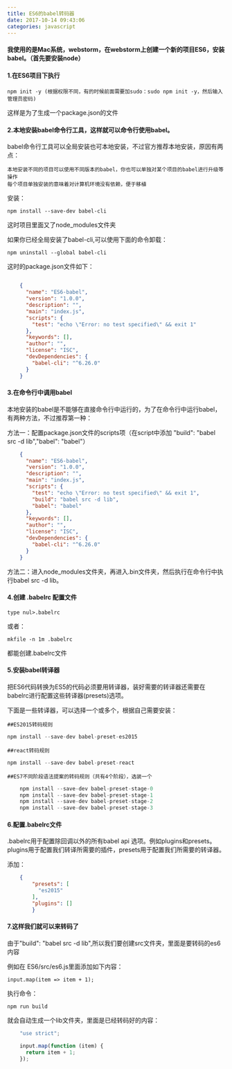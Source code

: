 ```yaml
---
title: ES6的babel转码器
date: 2017-10-14 09:43:06
categories: javascript
---
```


#### 我使用的是Mac系统，webstorm，在webstorm上创建一个新的项目ES6，安装babel。（首先要安装node）

#### 1.在ES6项目下执行

	npm init -y (根据权限不同，有的时候前面需要加sudo：sudo npm init -y，然后输入管理员密码)

这样是为了生成一个package.json的文件

#### 2.本地安装babel命令行工具，这样就可以命令行使用babel。

babel命令行工具可以全局安装也可本地安装，不过官方推荐本地安装，原因有两点：

	本地安装不同的项目可以使用不同版本的babel，你也可以单独对某个项目的babel进行升级等操作  
	每个项目单独安装的意味着对计算机环境没有依赖，便于移植

安装：

	npm install --save-dev babel-cli

这时项目里面又了node_modules文件夹

如果你已经全局安装了babel-cli,可以使用下面的命令卸载：

	npm uninstall --global babel-cli

这时的package.json文件如下：

``` json

	{
	  "name": "ES6-babel",
	  "version": "1.0.0",
	  "description": "",
	  "main": "index.js",
	  "scripts": {
	    "test": "echo \"Error: no test specified\" && exit 1"
	  },
	  "keywords": [],
	  "author": "",
	  "license": "ISC",
	  "devDependencies": {
	    "babel-cli": "^6.26.0"
	  }
	}

```

#### 3.在命令行中调用babel

本地安装的babel是不能够在直接命令行中运行的，为了在命令行中运行babel，有两种方法，不过推荐第一种：

方法一：配置package.json文件的scripts项（在script中添加 "build": "babel src -d lib","babel": "babel"）

``` json
	{
	  "name": "ES6-babel",
	  "version": "1.0.0",
	  "description": "",
	  "main": "index.js",
	  "scripts": {
	    "test": "echo \"Error: no test specified\" && exit 1",
	    "build": "babel src -d lib",
	    "babel": "babel"
	  },
	  "keywords": [],
	  "author": "",
	  "license": "ISC",
	  "devDependencies": {
	    "babel-cli": "^6.26.0"
	  }
	}

```	

方法二：进入node_modules文件夹，再进入.bin文件夹，然后执行在命令行中执行babel src -d lib。

#### 4.创建 .babelrc 配置文件

	type nul>.babelrc

或者：

	mkfile -n 1m .babelrc

都能创建.babelrc文件	

#### 5.安装babel转译器

把ES6代码转换为ES5的代码必须要用转译器，装好需要的转译器还需要在babelrc进行配置这些转译器(presets)选项。

下面是一些转译器，可以选择一个或多个，根据自己需要安装：

	##ES2015转码规则
``` js
npm install --save-dev babel-preset-es2015
```	 
	##react转码规则
``` js	
npm install --save-dev babel-preset-react
```	 
	##ES7不同阶段语法提案的转码规则（共有4个阶段），选装一个

``` js
	npm install --save-dev babel-preset-stage-0
	npm install --save-dev babel-preset-stage-1
	npm install --save-dev babel-preset-stage-2
	npm install --save-dev babel-preset-stage-3
```	

#### 6.配置.babelrc文件

.babelrc用于配置除回调以外的所有babel api 选项。例如plugins和presets。plugins用于配置我们转译所需要的插件，presets用于配置我们所需要的转译器。

添加：

``` json
	{
	    "presets": [
	      "es2015"
	    ],
	    "plugins": []
		}	
```		

#### 7.这样我们就可以来转码了

由于"build": "babel src -d lib",所以我们要创建src文件夹，里面是要转码的es6内容

例如在 ES6/src/es6.js里面添加如下内容：

	input.map(item => item + 1);

执行命令：

	npm run build

就会自动生成一个lib文件夹，里面是已经转码好的内容：

``` js
	"use strict";

	input.map(function (item) {
	  return item + 1;
	});		
```



